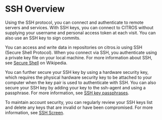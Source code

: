 # SSH Overview

Using the SSH protocol, you can connect and authenticate to remote servers and services. With SSH keys, you can connect to CITROS without supplying your username and personal access token at each visit. You can also use an SSH key to sign commits.

You can access and write data in repositories on citros.io using SSH (Secure Shell Protocol). When you connect via SSH, you authenticate using a private key file on your local machine. For more information about SSH, see [Secure Shell](https://en.wikipedia.org/wiki/Secure_Shell) on Wikipedia.

<!-- When you set up SSH, you will need to generate a new private SSH key and add it to the SSH agent. You must also add the public SSH key to your account on GitHub before you use the key to authenticate or sign commits. For more information, see [Generate SSH Key](/docs/authentication/ssh/ssh_generate_key.md). -->

You can further secure your SSH key by using a hardware security key, which requires the physical hardware security key to be attached to your computer when the key pair is used to authenticate with SSH. You can also secure your SSH key by adding your key to the ssh-agent and using a passphrase. For more information, see 
[SSH key passphrases](/docs/authentication/ssh/ssh_passphrases.md).

To maintain account security, you can regularly review your SSH keys list and delete any keys that are invalid or have been compromised. For more information, see [SSH Screen](/docs/authentication/account/profile/ssh.md).